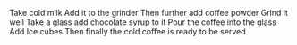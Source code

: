 Take cold milk
Add it to the grinder
Then further add coffee powder
Grind it well
Take a glass add chocolate syrup to it
Pour the coffee into the glass
Add Ice cubes
Then finally the cold coffee is ready to be served